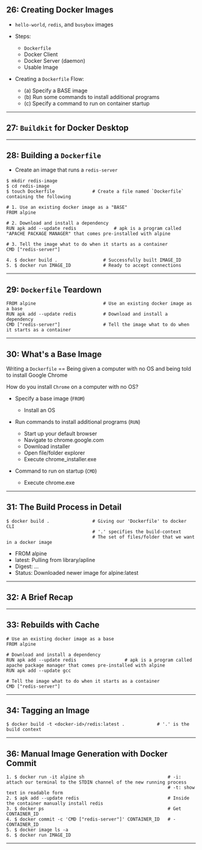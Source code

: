 ## 26: Creating Docker Images

* `hello-world`, `redis`, and `busybox` images

* Steps: 
  - `Dockerfile` 
  - Docker Client
  - Docker Server (daemon) 
  - Usable Image

* Creating a `Dockerfile` Flow:
  - (a) Specify a BASE image
  - (b) Run some commands to install additional programs
  - (c) Specify a command to run on container startup

***

## 27: `Buildkit` for Docker Desktop

***

## 28: Building a `Dockerfile`

* Create an image that runs a `redis-server`

```
$ mkdir redis-image
$ cd redis-image
$ touch Dockerfile 				# Create a file named `Dockerfile` containing the following
```

```
# 1. Use an existing docker image as a "BASE"
FROM alpine

# 2. Download and install a dependency
RUN apk add --update redis              # apk is a program called "APACHE PACKAGE MANAGER" that comes pre-installed with alpine

# 3. Tell the image what to do when it starts as a container
CMD ["redis-server"]
```

```
4. $ docker build . 				# Successfully built IMAGE_ID
5. $ docker run IMAGE_ID 			# Ready to accept connections
```

***

## 29: `Dockerfile` Teardown

```
FROM alpine                         # Use an existing docker image as a base
RUN apk add --update redis          # Download and install a dependency
CMD ["redis-server"]                # Tell the image what to do when it starts as a container
```

***

## 30: What's a Base Image

Writing a `Dockerfile` == Being given a computer with no OS and being told to install Google Chrome

How do you install `Chrome` on a computer with no OS?

* Specify a base image (`FROM`)
  - Install an OS

* Run commands to install additional programs (`RUN`)
  - Start up your default browser
  - Navigate to chrome.google.com
  - Download installer
  - Open file/folder explorer
  - Execute chrome_installer.exe

* Command to run on startup (`CMD`)
  - Execute chrome.exe

***

## 31: The Build Process in Detail

```
$ docker build . 				# Giving our 'Dockerfile' to docker CLI 
                                # '.' specifies the build-context
                                # The set of files/folder that we want in a docker image
```

* FROM alpine
* latest: Pulling from library/apline
* Digest: ...
* Status: Downloaded newer image for alpine:latest

***

## 32: A Brief Recap

***

## 33: Rebuilds with Cache

```
# Use an existing docker image as a base
FROM alpine

# Download and install a dependency
RUN apk add --update redis 					# apk is a program called apache package manager that comes pre-installed with alpine
RUN apk add --update gcc

# Tell the image what to do when it starts as a container
CMD ["redis-server"]
```

***

## 34: Tagging an Image

```
$ docker build -t <docker-id>/redis:latest . 			# '.' is the build context
```

***

## 36: Manual Image Generation with Docker Commit

```
1. $ docker run -it alpine sh                               # -i: attach our terminal to the STDIN channel of the new running process
								                            # -t: show text in readable form 
2. $ apk add --update redis 				                # Inside the container manually install redis
3. $ docker ps 							                    # Get CONTAINER_ID
4. $ docker commit -c 'CMD ["redis-server"]' CONTAINER_ID 	# -CONTAINER_ID
5. $ docker image ls -a
6. $ docker run IMAGE_ID
```

***
